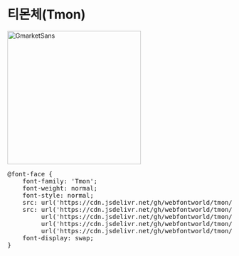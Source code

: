 # 티몬체(Tmon)

<a href="https://wess.tistory.com/273" target="_blank">
    <img src="https://webfontworld.github.io/tmon/tmon.jpg" alt="GmarketSans" style="width:300px">
</a>
<pre>
@font-face {
    font-family: 'Tmon';
    font-weight: normal;
    font-style: normal;
    src: url('https://cdn.jsdelivr.net/gh/webfontworld/tmon/tmon.eot');
    src: url('https://cdn.jsdelivr.net/gh/webfontworld/tmon/tmon.eot?#iefix') format('embedded-opentype'),
         url('https://cdn.jsdelivr.net/gh/webfontworld/tmon/tmon.woff2') format('woff2'),
         url('https://cdn.jsdelivr.net/gh/webfontworld/tmon/tmon.woff') format('woff'),
         url('https://cdn.jsdelivr.net/gh/webfontworld/tmon/tmon.ttf') format("truetype");
    font-display: swap;
} 
</pre> 
